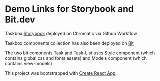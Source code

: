 # Demo Links for Storybook and Bit.dev

Taskbox [Storybook](https://608071b56ca7760021231930-amsmfmohns.chromatic.com/) deployed on Chromatic via Github Workflow

Taskbox components collection has also been deployed on [Bit](https://bit.dev/nabeelfarid/taskbox)

The two bit compnents Task and Task-List uses Style component (which contains global css and fonts assets) and Models component (which contains view-models) 

This project was bootstrapped with [Create React App](https://github.com/facebook/create-react-app).


